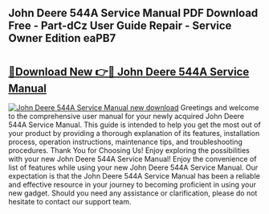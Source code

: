 ## John Deere 544A Service Manual PDF Download Free - Part-dCz User Guide Repair - Service Owner Edition eaPB7

# <h2><a href="http://bc92275.oget.top/?id=John+Deere+544A+Service+Manual">🔗Download New 👉🔴 John Deere 544A Service Manual</a></h2>

[![John Deere 544A Service Manual new download](https://i.imgur.com/5g1atiW.png)](http://bc92275.oget.top/?id=John+Deere+544A+Service+Manual)
Greetings and welcome to the comprehensive user manual for your newly acquired John Deere 544A Service Manual. This guide is intended to help you get the most out of your product by providing a thorough explanation of its features, installation process, operation instructions, maintenance tips, and troubleshooting procedures. Thank You for Choosing Us! Enjoy exploring the possibilities with your new John Deere 544A Service Manual! Enjoy the convenience of list of features while using your new John Deere 544A Service Manual. Our expectation is that the John Deere 544A Service Manual has been a reliable and effective resource in your journey to becoming proficient in using your new gadget. Should you need any assistance or clarification, please do not hesitate to contact our support team.
